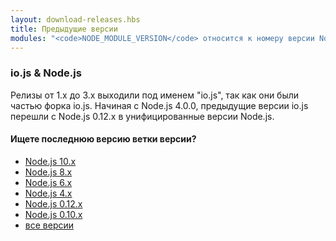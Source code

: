 ```yaml
---
layout: download-releases.hbs
title: Предыдущие версии
modules: "<code>NODE_MODULE_VERSION</code> относится к номеру версии Node.js ABI (двоичный интерфейс приложения), который используется для определения того, в какие версии скомпилированных двоичных файлов C++ Node.js можно загружать файлы без необходимости перекомпиляции. Раньше он хранился как шестнадцатеричное значение в более ранних версиях, но теперь представляется как целое число."
---
```


### io.js &amp; Node.js
Релизы от 1.x до 3.x выходили под именем "io.js", так как они были частью форка io.js. Начиная с Node.js 4.0.0, предыдущие версии io.js перешли с Node.js 0.12.x в унифицированные версии Node.js.

<div class="highlight-box">

#### Ищете последнюю версию ветки версии?

* [Node.js 10.x](https://nodejs.org/dist/latest-v10.x/)
* [Node.js 8.x](https://nodejs.org/dist/latest-v8.x/)
* [Node.js 6.x](https://nodejs.org/dist/latest-v6.x/)
* [Node.js 4.x](https://nodejs.org/dist/latest-v4.x/)
* [Node.js 0.12.x](https://nodejs.org/dist/latest-v0.12.x/)
* [Node.js 0.10.x](https://nodejs.org/dist/latest-v0.10.x/)
* [все версии](https://nodejs.org/dist/)

</div>
